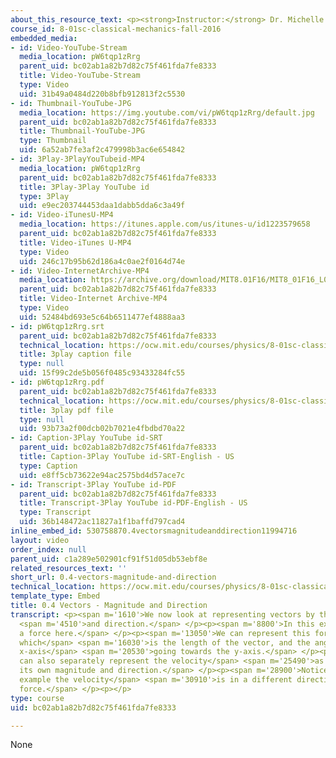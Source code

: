 ```yaml
---
about_this_resource_text: <p><strong>Instructor:</strong> Dr. Michelle Tomasik</p>
course_id: 8-01sc-classical-mechanics-fall-2016
embedded_media:
- id: Video-YouTube-Stream
  media_location: pW6tqp1zRrg
  parent_uid: bc02ab1a82b7d82c75f461fda7fe8333
  title: Video-YouTube-Stream
  type: Video
  uid: 31b49a0484d220b8bfb912813f2c5530
- id: Thumbnail-YouTube-JPG
  media_location: https://img.youtube.com/vi/pW6tqp1zRrg/default.jpg
  parent_uid: bc02ab1a82b7d82c75f461fda7fe8333
  title: Thumbnail-YouTube-JPG
  type: Thumbnail
  uid: 6a52ab7fe3af2c479998b3ac6e654842
- id: 3Play-3PlayYouTubeid-MP4
  media_location: pW6tqp1zRrg
  parent_uid: bc02ab1a82b7d82c75f461fda7fe8333
  title: 3Play-3Play YouTube id
  type: 3Play
  uid: e9ec203744453daa1dabb5dda6c3a49f
- id: Video-iTunesU-MP4
  media_location: https://itunes.apple.com/us/itunes-u/id1223579658
  parent_uid: bc02ab1a82b7d82c75f461fda7fe8333
  title: Video-iTunes U-MP4
  type: Video
  uid: 246c17b95b62d186a4c0ae2f0164d74e
- id: Video-InternetArchive-MP4
  media_location: https://archive.org/download/MIT8.01F16/MIT8_01F16_L00v04_360p.mp4
  parent_uid: bc02ab1a82b7d82c75f461fda7fe8333
  title: Video-Internet Archive-MP4
  type: Video
  uid: 52484bd693e5c64b6511477ef4888aa3
- id: pW6tqp1zRrg.srt
  parent_uid: bc02ab1a82b7d82c75f461fda7fe8333
  technical_location: https://ocw.mit.edu/courses/physics/8-01sc-classical-mechanics-fall-2016/review-vectors/0.4-vectors-magnitude-and-direction/0.4-vectors-magnitude-and-direction/pW6tqp1zRrg.srt
  title: 3play caption file
  type: null
  uid: 15f99c2de5b056f0485c93433284fc55
- id: pW6tqp1zRrg.pdf
  parent_uid: bc02ab1a82b7d82c75f461fda7fe8333
  technical_location: https://ocw.mit.edu/courses/physics/8-01sc-classical-mechanics-fall-2016/review-vectors/0.4-vectors-magnitude-and-direction/0.4-vectors-magnitude-and-direction/pW6tqp1zRrg.pdf
  title: 3play pdf file
  type: null
  uid: 93b73a2f00dcb02b7021e4fbdbd70a22
- id: Caption-3Play YouTube id-SRT
  parent_uid: bc02ab1a82b7d82c75f461fda7fe8333
  title: Caption-3Play YouTube id-SRT-English - US
  type: Caption
  uid: e8ff5cb73622e94ac2575bd4d57ace7c
- id: Transcript-3Play YouTube id-PDF
  parent_uid: bc02ab1a82b7d82c75f461fda7fe8333
  title: Transcript-3Play YouTube id-PDF-English - US
  type: Transcript
  uid: 36b148472ac11827a1f1baffd797cad4
inline_embed_id: 530758870.4vectorsmagnitudeanddirection11994716
layout: video
order_index: null
parent_uid: c1a289e502901cf91f51d05db53ebf8e
related_resources_text: ''
short_url: 0.4-vectors-magnitude-and-direction
technical_location: https://ocw.mit.edu/courses/physics/8-01sc-classical-mechanics-fall-2016/review-vectors/0.4-vectors-magnitude-and-direction/0.4-vectors-magnitude-and-direction
template_type: Embed
title: 0.4 Vectors - Magnitude and Direction
transcript: <p><span m='1610'>We now look at representing vectors by their magnitude</span>
  <span m='4510'>and direction.</span> </p><p><span m='8800'>In this example, we have
  a force here.</span> </p><p><span m='13050'>We can represent this force by its magnitude,
  which</span> <span m='16030'>is the length of the vector, and the angle from the
  x-axis</span> <span m='20530'>going towards the y-axis.</span> </p><p><span m='23510'>We
  can also separately represent the velocity</span> <span m='25490'>as a vector with
  its own magnitude and direction.</span> </p><p><span m='28900'>Notice that in this
  example the velocity</span> <span m='30910'>is in a different direction than the
  force.</span> </p><p></p>
type: course
uid: bc02ab1a82b7d82c75f461fda7fe8333

---
```

None